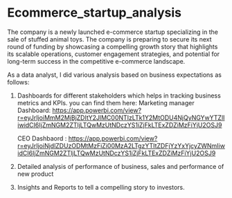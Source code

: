 # Ecommerce_startup_analysis

The company is a newly launched e-commerce startup specializing in the sale of stuffed animal toys. 
The company is preparing to secure its next round of funding by showcasing a compelling growth story that highlights its scalable operations, customer engagement strategies, and potential for long-term success in the competitive e-commerce landscape.

As a data analyst, I did various analysis based on business expectations as follows: 
1. Dashboards for different stakeholders which helps in tracking business metrics and KPIs.
     you can find them here:
    Marketing manager Dashboard: https://app.powerbi.com/view?r=eyJrIjoiMmM2MjBjZDItY2JlMC00NTIzLTk1Y2MtODU4NjQyNGYwYTZlIiwidCI6IjZmNGM2ZTljLTQwMzUtNDczYS1iZjFkLTExZDZiMzFiYjU2OSJ9
   
    CEO Dashbaord              : https://app.powerbi.com/view?r=eyJrIjoiNjdlZDUzODMtMzFiZi00MzA2LTgzYTItZDFjYzYxYjcyZWNmIiwidCI6IjZmNGM2ZTljLTQwMzUtNDczYS1iZjFkLTExZDZiMzFiYjU2OSJ9

  
3. Detailed analysis of performance of business, sales and  performance of new product
4. Insights and Reports to tell a compelling story to investors.


